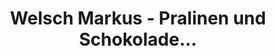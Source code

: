 ---
title: "Welsch Markus - Pralinen und Schokolade..."
url: /windischeschenbach/welsch-markus-pralinen-und-schokolade/
shop: Süßwaren
---